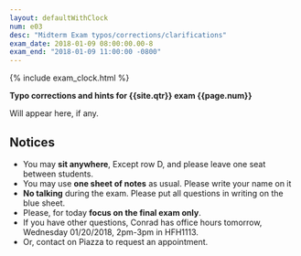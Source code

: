 ```yaml
---
layout: defaultWithClock
num: e03
desc: "Midterm Exam typos/corrections/clarifications"
exam_date: 2018-01-09 08:00:00.00-8
exam_end: "2018-01-09 11:00:00 -0800"
---
```


{% include exam_clock.html %}

<div style="display:none; clear:both;">
http://ucsb-cs56-f17.github.io/exam/e03/typos/
</div>

<b >Typo corrections and hints for {{site.qtr}} exam {{page.num}}</b>

Will appear here, if any.

## Notices

* You may **sit anywhere**, Except row D, and please leave one seat between students.
* You may use **one sheet of notes** as usual.  Please write your name on it
* **No talking** during the exam.  Please put all questions in writing on the blue sheet.
* Please, for today **focus on the final exam only**.  
* If you have other questions, Conrad has office hours tomorrow, Wednesday 01/20/2018, 2pm-3pm in HFH1113.  
* Or, contact on Piazza to request an appointment.


<div style="display:none;">
http://ucsb-cs56-f17.github.io/exam/e03/typos/
</div>

